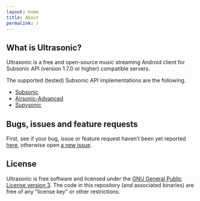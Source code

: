 ```yaml
---
layout: home
title: About
permalink: /
---
```


## What is Ultrasonic?

Ultrasonic is a free and open-source music streaming Android client for
Subsonic API (version 1.7.0 or higher) compatible servers.

The supported (tested) Subsonic API implementations are the following.

- [Subsonic](http://www.subsonic.org/pages/index.jsp)
- [Airsonic-Advanced](https://github.com/airsonic-advanced/airsonic-advanced)
- [Supysonic](https://github.com/spl0k/supysonic)

## Bugs, issues and feature requests

First, see if your bug, issue or feature request haven’t been yet reported
[here](https://github.com/ultrasonic/ultrasonic/issues), otherwise open [a
new issue](https://github.com/ultrasonic/ultrasonic/issues/new).

## License

Ultrasonic is free software and licensed under the [GNU General Public License
version 3](https://opensource.org/licenses/gpl-3.0.html). The code in this
repository (and associated binaries) are free of any "license key" or other
restrictions.

